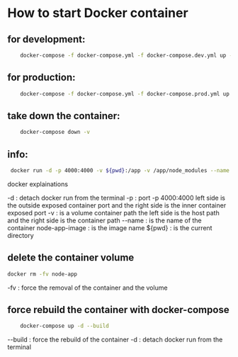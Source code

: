 # How to start Docker container

## for development:

```zsh
    docker-compose -f docker-compose.yml -f docker-compose.dev.yml up -d
```

## for production:

```zsh
    docker-compose -f docker-compose.yml -f docker-compose.prod.yml up -d
```

## take down the container:

```zsh
    docker-compose down -v
```

## info:

```zsh
 docker run -d -p 4000:4000 -v ${pwd}:/app -v /app/node_modules --name node-app node-app-image
```

docker explainations

-d : detach docker run from the terminal
-p : port -p 4000:4000 left side is the outside exposed container port and the right side is the inner container exposed port
-v : is a volume container path the left side is the host path and the right side is the container path
--name : is the name of the container
node-app-image : is the image name
${pwd} : is the current directory

## delete the container volume

```zsh
docker rm -fv node-app
```

-fv : force the removal of the container and the volume

## force rebuild the container with docker-compose

```zsh
    docker-compose up -d --build
```

--build : force the rebuild of the container
-d : detach docker run from the terminal
